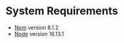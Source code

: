 # System Requirements

- [Npm](https://www.npmjs.com/) version 8.1.2
- [Node](https://nodejs.org/en/) version 16.13.1

